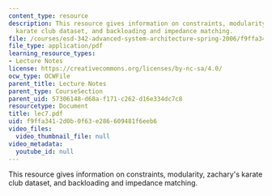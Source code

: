 ```yaml
---
content_type: resource
description: This resource gives information on constraints, modularity, zachary's
  karate club dataset, and backloading and impedance matching.
file: /courses/esd-342-advanced-system-architecture-spring-2006/f9ffa3412d0b0f63e286609481f6eeb6_lec7.pdf
file_type: application/pdf
learning_resource_types:
- Lecture Notes
license: https://creativecommons.org/licenses/by-nc-sa/4.0/
ocw_type: OCWFile
parent_title: Lecture Notes
parent_type: CourseSection
parent_uid: 57306148-d68a-f171-c262-d16e334dc7c8
resourcetype: Document
title: lec7.pdf
uid: f9ffa341-2d0b-0f63-e286-609481f6eeb6
video_files:
  video_thumbnail_file: null
video_metadata:
  youtube_id: null
---
```

This resource gives information on constraints, modularity, zachary's karate club dataset, and backloading and impedance matching.